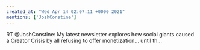 ```yaml
---
created_at: "Wed Apr 14 02:07:11 +0000 2021"
mentions: ['JoshConstine']
---
```


RT @JoshConstine: My latest newsletter explores how social giants caused a Creator Crisis by all refusing to offer monetization... until th…